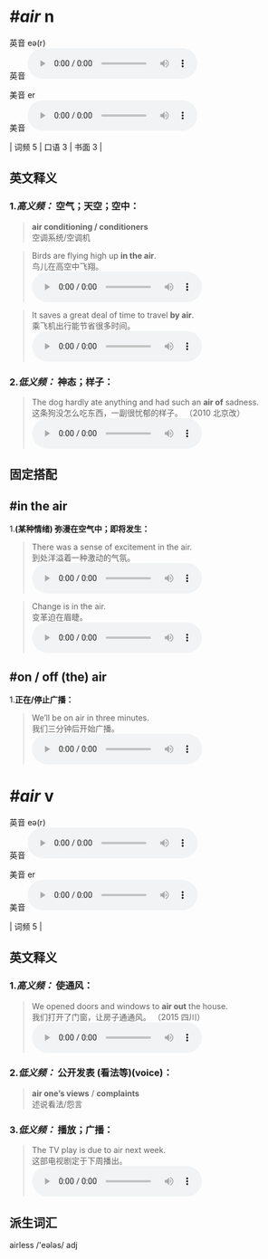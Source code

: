 # ***\#air*** n
英音 eə(r)  
英音
<audio src="./media/air-B.aac" controls="controls"></audio>

美音 er  
美音
<audio src="./media/air.aac" controls="controls"></audio>



| 词频 5 | 口语 3 | 书面 3 |  

英文释义
---
### 1.*高义频：* **空气；天空；空中：**  

 > **air conditioning / conditioners**  
 > 空调系统/空调机    

 > Birds are flying high up **in the air**.   
 > 鸟儿在高空中飞翔。    
<audio src="./media/2-air.aac" controls="controls"></audio>

 > It saves a great deal of time to travel **by air**.   
 > 乘飞机出行能节省很多时间。    
<audio src="./media/3-air.aac" controls="controls"></audio>

### 2.*低义频：* **神态；样子：**  

 > The dog hardly ate anything and had such an **air of** sadness.  
 > 这条狗没怎么吃东西，一副很忧郁的样子。  （2010 北京改）  
<audio src="./media/4-air.aac" controls="controls"></audio>


固定搭配
---
## \#in the air 
1.**(某种情绪) 弥漫在空气中；即将发生：**  

 > There was a sense of excitement in the air.   
 > 到处洋溢着一种激动的气氛。    
<audio src="./media/5-air.aac" controls="controls"></audio>

 > Change is in the air.   
 > 变革迫在眉睫。    
<audio src="./media/air-Change is in the air.aac" controls="controls"></audio>

## \#on / off (the) air
1.**正在/停止广播：**  

 > We’ll be on air in three minutes.   
 > 我们三分钟后开始广播。    
<audio src="./media/6-air.aac" controls="controls"></audio>


# ***\#air*** v
英音 eə(r)  
英音
<audio src="./media/air-B.aac" controls="controls"></audio>

美音 er  
美音
<audio src="./media/air.aac" controls="controls"></audio>



| 词频 5 |  

英文释义
---
### 1.*高义频：* **使通风：**  

 > We opened doors and windows to **air out** the house.  
 > 我们打开了门窗，让房子通通风。  （2015 四川）  
<audio src="./media/P17 air V1.aac" controls="controls"></audio>

### 2.*低义频：* **公开发表 (看法等)(voice)：**  

 > **air one’s views** / **complaints**   
 > 述说看法/怨言    

### 3.*低义频：* **播放；广播：**  

 > The TV play is due to air next week.   
 > 这部电视剧定于下周播出。    
<audio src="./media/8-air.aac" controls="controls"></audio>


派生词汇
---
airless  /'eələs/ adj   

